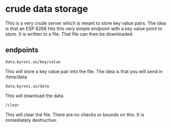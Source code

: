 # crude data storage

This is a very crude server which is meant to store key value pairs.  The idea is that an ESP 8266 hits this very simple endpoint with a key value point to store.  It is written to a file.  That file can then be downloaded.

## endpoints

```
data.byroni.us/key/value
```

This will store a key value pair into the file.  The idea is that you will send in /time/data

```
data.byroni.us/data
```

This will download the data.

```
/clear
```

This will clear the file.  There are no checks or bounds on this.  It is immediately destructive.